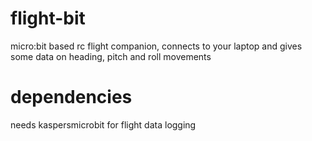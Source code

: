# flight-bit
micro:bit based rc flight companion, connects to your laptop and gives some data on heading, pitch and roll movements

# dependencies
needs kaspersmicrobit for flight data logging

